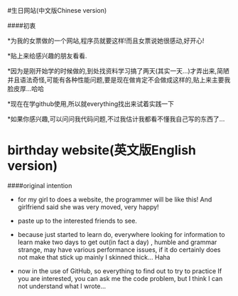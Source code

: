 #生日网站(中文版Chinese version)

####初衷

*为我的女票做的一个网站,程序员就要这样!而且女票说她很感动,好开心!

*贴上来给感兴趣的朋友看看.

*因为是刚开始学的时候做的,到处找资料学习搞了两天(其实一天...)才弄出来,简陋并且语法奇怪,可能有各种性能问题,要是现在做肯定不会做成这样的,贴上来主要我脸皮厚...哈哈

*现在在学github使用,所以就everything找出来试着实践一下

*如果你感兴趣,可以问问我代码问题,不过我估计我都看不懂我自己写的东西了...




# birthday website(英文版English version)
####original intention

* for my girl to does a website, the programmer will be like this! And girlfriend said she was very moved, very happy!

* paste up to the interested friends to see.

* because just started to learn do, everywhere looking for information to learn make two days to get out(in fact a day) , humble and grammar strange, may have various performance issues, if it do certainly does not make that stick up mainly I skinned thick... Haha

* now in the use of GitHub, so everything to find out to try to practice
If you are interested, you can ask me the code problem, but I think I can not understand what I wrote...

